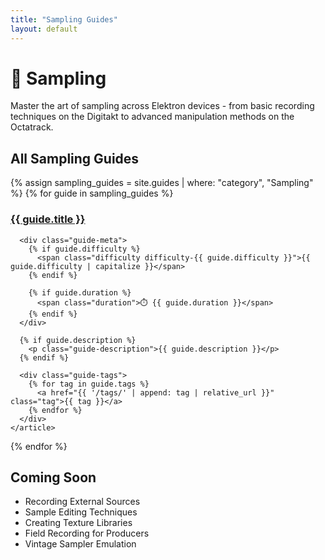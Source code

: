 ```yaml
---
title: "Sampling Guides"
layout: default
---
```


# 🎤 Sampling

Master the art of sampling across Elektron devices - from basic recording techniques on the Digitakt to advanced manipulation methods on the Octatrack.

## All Sampling Guides

<div class="guides-list">
  {% assign sampling_guides = site.guides | where: "category", "Sampling" %}
  {% for guide in sampling_guides %}
    <article class="guide-preview">
      <h3><a href="{{ guide.url | relative_url }}">{{ guide.title }}</a></h3>
      
      <div class="guide-meta">
        {% if guide.difficulty %}
          <span class="difficulty difficulty-{{ guide.difficulty }}">{{ guide.difficulty | capitalize }}</span>
        {% endif %}
        
        {% if guide.duration %}
          <span class="duration">⏱️ {{ guide.duration }}</span>
        {% endif %}
      </div>
      
      {% if guide.description %}
        <p class="guide-description">{{ guide.description }}</p>
      {% endif %}
      
      <div class="guide-tags">
        {% for tag in guide.tags %}
          <a href="{{ '/tags/' | append: tag | relative_url }}" class="tag">{{ tag }}</a>
        {% endfor %}
      </div>
    </article>
  {% endfor %}
</div>

## Coming Soon

- Recording External Sources
- Sample Editing Techniques  
- Creating Texture Libraries
- Field Recording for Producers
- Vintage Sampler Emulation
